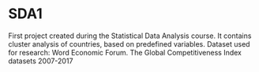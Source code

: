 # SDA1
First project created during the Statistical Data Analysis course. It contains cluster analysis of countries, based on predefined variables.
Dataset used for research: Word Economic Forum. The Global Competitiveness Index datasets 2007-2017
